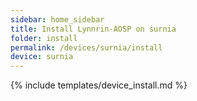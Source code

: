 ```yaml
---
sidebar: home_sidebar
title: Install Lynnrin-AOSP on surnia
folder: install
permalink: /devices/surnia/install
device: surnia
---
```

{% include templates/device_install.md %}
